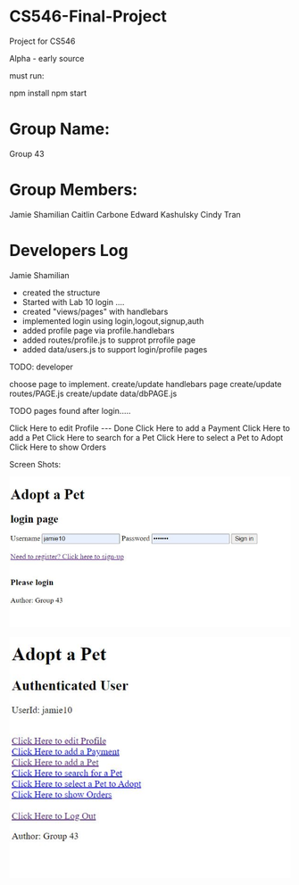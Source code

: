# CS546-Final-Project
Project for CS546 

Alpha - early source

must run: 

npm install
npm start

# Group Name: 
Group 43

# Group Members:
Jamie Shamilian
Caitlin Carbone
Edward Kashulsky
Cindy Tran


# Developers Log
Jamie Shamilian 

- created the structure
- Started with Lab 10 login ....
- created "views/pages" with handlebars
- implemented login using login,logout,signup,auth
- added profile page via profile.handlebars
- added routes/profile.js to supprot prrofile page
- added data/users.js to support login/profile pages

TODO:
developer

choose page to implement.
create/update handlebars page
create/update routes/PAGE.js
create/update data/dbPAGE.js


TODO pages found after login.....


Click Here to edit Profile --- Done
Click Here to add a Payment
Click Here to add a Pet
Click Here to search for a Pet
Click Here to select a Pet to Adopt
Click Here to show Orders




Screen Shots:

![Login Page](./docs/images/PetAdoptionLogin.jpg)


![Authenticated User Page](./docs/images/PetAdoptionAuthenticatedUser.jpg)



